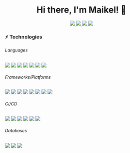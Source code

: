 <h1 align="center">
  Hi there, I'm Maikel! 👋
</h1>

<p align="center">
  <a href="https://netail.github.io/">
    <img src ="https://img.shields.io/badge/Website-0073C7?style=for-the-badge">
  </a>
  <a href="https://www.linkedin.com/in/maikel-van-dort-849b57192/">
    <img src="https://img.shields.io/badge/linkedin-%230077B5.svg?style=for-the-badge&logo=linkedin&logoColor=white" />
  </a>
  <a href="https://open.spotify.com/user/1119936068">
    <img src="https://img.shields.io/badge/Spotify-1DB954?style=for-the-badge&logo=spotify&logoColor=white" />
  </a>
  <a href="mailto:maikel.van.dort@gmail.com">
    <img src="https://img.shields.io/badge/Mail-E34C43?style=for-the-badge&logo=gmail&logoColor=white" />
  </a>
</p>

<h3>⚡ Technologies</h3>
<h6>Languages</h6>
<p align="left">
  <img src="https://img.shields.io/badge/HTML-E34F26?style=for-the-badge&logo=html5&logoColor=white" />
  <img src="https://img.shields.io/badge/Javascript-EFD81D?style=for-the-badge&logo=javascript&logoColor=white" />
  <img src="https://img.shields.io/badge/Typescript-3178C6?style=for-the-badge&logo=typescript&logoColor=white" />
  <img src="https://img.shields.io/badge/SASS-CC6699?style=for-the-badge&logo=sass&logoColor=white" />
  <img src="https://img.shields.io/badge/Java-007699?style=for-the-badge&logo=java&logoColor=white" />
  <img src="https://img.shields.io/badge/Kotlin-7F52FF?style=for-the-badge&logo=kotlin&logoColor=white" />
  <img src="https://img.shields.io/badge/Dart-2BB1EE?style=for-the-badge&logo=dart&logoColor=white" />
</p>

<h6>Frameworks/Platforms</h6>
<p align="left">
  <img src="https://img.shields.io/badge/Node.js-8CC84B?style=for-the-badge&logo=node.js&logoColor=white" />
  <img src="https://img.shields.io/badge/Spring%20Boot-6DB33F?style=for-the-badge&logo=spring&logoColor=white" />
  <img src="https://img.shields.io/badge/React-61DAFB?style=for-the-badge&logo=react&logoColor=black" />
  <img src="https://img.shields.io/badge/Next.JS-FFFFFF?style=for-the-badge&logoColor=black" />
  <img src="https://img.shields.io/badge/Flutter-46D1FD?style=for-the-badge&logo=flutter&logoColor=white" />
  <img src="https://img.shields.io/badge/Android-3ddc84?style=for-the-badge&logo=android&logoColor=white" />
  <img src="https://img.shields.io/badge/GraphQL-DE33A6?style=for-the-badge&logo=graphql&logoColor=white" />
  <img src="https://img.shields.io/badge/Supabase-1c1c1c?style=for-the-badge&logo=supabase&logoColor=3ecf8e" />
</p>

<h6>CI/CD</h6>
<p align="left">
  <img src="https://img.shields.io/badge/Github Actions-2088FF?style=for-the-badge&logo=githubactions&logoColor=white" />
  <img src="https://img.shields.io/badge/Heroku-430098?style=for-the-badge&logo=heroku&logoColor=white" />
  <img src="https://img.shields.io/badge/Kubernetes-2E6CE6?style=for-the-badge&logo=kubernetes&logoColor=white" />
  <img src="https://img.shields.io/badge/Jenkins-D24939?style=for-the-badge&logo=jenkins&logoColor=white" />
  <img src="https://img.shields.io/badge/ArgoCD-EF7B4D?style=for-the-badge&logo=argo&logoColor=white" />
  <img src="https://img.shields.io/badge/Docker-2291E6?style=for-the-badge&logo=docker&logoColor=white" />
</p>

<h6>Databases</h6>
<p align="left">
  <img src="https://img.shields.io/badge/MongoDB-47A248?style=for-the-badge&logo=mongodb&logoColor=white" />
  <img src="https://img.shields.io/badge/Postgres-0078D4?style=for-the-badge&logo=postgresql&logoColor=white" />
  <img src="https://img.shields.io/badge/MySQL-4479A1?style=for-the-badge&logo=mysql&logoColor=white" />
</p>
